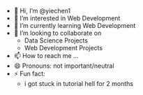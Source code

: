 - 👋 Hi, I’m @yiechen1
- 👀 I’m interested in Web Development
- 🌱 I’m currently learning Web Development
- 💞️ I’m looking to collaborate on
    - Data Science Projects
    - Web Development Projects
- 📫 How to reach me ...
- 😄 Pronouns: not important/neutral
- ⚡ Fun fact:
    - i got stuck in tutorial hell for 2 months
